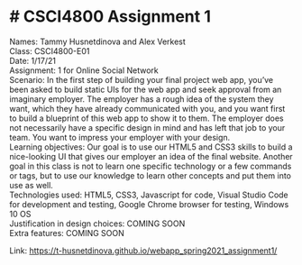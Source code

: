 # # CSCI4800 Assignment 1

Names: Tammy Husnetdinova and Alex Verkest <br>
Class: CSCI4800-E01 <br>
Date: 1/17/21 <br>
Assignment: 1 for Online Social Network <br>
Scenario: In the first step of building your final project web app, you’ve been asked to build static UIs for the web app and seek approval from an imaginary employer. The employer has a rough idea of the system they want, which they have already communicated with you, and you want first to build a blueprint of this web app to show it to them. The employer does not necessarily have a specific design in mind and has left that job to your team. You want to impress your employer with your design. <br>
Learning objectives: Our goal is to use our HTML5 and CSS3 skills to build a nice-looking UI that gives our employer an idea of the final website. Another goal in this class is not to learn one specific technology or a few commands or tags, but to use our knowledge to learn other concepts and put them into use as well. <br>
Technologies used: HTML5, CSS3, Javascript for code, Visual Studio Code for development and testing, Google Chrome browser for testing, Windows 10 OS <br>
Justification in design choices: COMING SOON <br>
Extra features: COMING SOON <br>

Link: https://t-husnetdinova.github.io/webapp_spring2021_assignment1/ <br>
